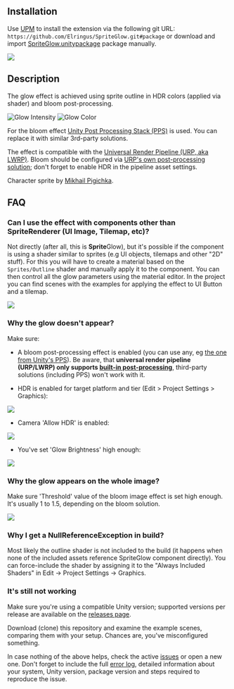 ## Installation
Use [UPM](https://docs.unity3d.com/Manual/upm-ui.html) to install the extension via the following git URL: `https://github.com/Elringus/SpriteGlow.git#package` or download and import [SpriteGlow.unitypackage](https://github.com/Elringus/SpriteGlow/raw/master/SpriteGlow.unitypackage) package manually.

![](https://i.gyazo.com/b54e9daa9a483d9bf7f74f0e94b2d38a.gif)

## Description
The glow effect is achieved using sprite outline in HDR colors (applied via shader) and bloom post-processing.

![Glow Intensity](https://i.gyazo.com/698f7d444d334b41657f056fb1ac94c7.gif) 
![Glow Color](https://i.gyazo.com/c8f8ec8a276aa4781b52732c521691db.gif)

For the bloom effect [Unity Post Processing Stack (PPS)](https://github.com/Unity-Technologies/PostProcessing) is used. You can replace it with similar 3rd-party solutions.

The effect is compatible with the [Universal Render Pipeline (URP, aka LWRP)](https://docs.unity3d.com/Packages/com.unity.render-pipelines.universal@latest). Bloom should be configured via [URP's own post-processing solution](https://docs.unity3d.com/Packages/com.unity.render-pipelines.universal@7.1/manual/integration-with-post-processing.html); don't forget to enable HDR in the pipeline asset settings.

Character sprite by [Mikhail Pigichka](https://www.facebook.com/hundewache).

## FAQ

### Can I use the effect with components other than SpriteRenderer (UI Image, Tilemap, etc)?
Not directly (after all, this is **Sprite**Glow), but it's possible if the component is using a shader similar to sprites (e.g UI objects, tilemaps and other "2D" stuff). For this you will have to create a material based on the `Sprites/Outline` shader and manually apply it to the component. You can then control all the glow parameters using the material editor. In the project you can find scenes with the examples for applying the effect to UI Button and a tilemap.

![](https://i.gyazo.com/6c92f315d8a25600bf4ec930c5b7de3e.png)

### Why the glow doesn't appear?

Make sure:

* A bloom post-processing effect is enabled (you can use any, eg [the one from Unity's PPS](https://docs.unity3d.com/Manual/PostProcessing-Bloom.html)). Be aware, that **universal render pipeline (URP/LWRP) only supports [built-in post-processing](https://docs.unity3d.com/Packages/com.unity.render-pipelines.universal@7.1/manual/integration-with-post-processing.html)**, third-party solutions (including PPS) won't work with it.

* HDR is enabled for target platform and tier (Edit > Project Settings > Graphics):

![](https://i.gyazo.com/3523e3174080dce3347874e59539e58c.png)

* Camera 'Allow HDR' is enabled:

![](https://i.gyazo.com/e5f67d94e6ed1e5e3652d6ee52668b85.png)

* You've set 'Glow Brightness' high enough:

![](https://i.gyazo.com/94fe6e143e310a526b3428c6c62b45bf.png)

### Why the glow appears on the whole image?
Make sure 'Threshold' value of the bloom image effect is set high enough. It's usually 1 to 1.5, depending on the bloom solution.

![](https://i.gyazo.com/bd3961f0efbceddca9c4a077d7b9a6d4.png)

### Why I get a NullReferenceException in build?
Most likely the outline shader is not included to the build (it happens when none of the included assets reference SpriteGlow component directly). You can force-include the shader by assigning it to the "Always Included Shaders" in Edit -> Project Settings -> Graphics.

### It's still not working
Make sure you're using a compatible Unity version; supported versions per release are available on the [releases page](https://github.com/Elringus/SpriteGlow/releases).

Download (clone) this repository and examine the example scenes, comparing them with your setup. Chances are, you've misconfigured something.

In case nothing of the above helps, check the active [issues](https://github.com/Elringus/SpriteGlow/issues) or open a new one. Don't forget to include the full [error log](https://docs.unity3d.com/Manual/LogFiles.html), detailed information about your system, Unity version, package version and steps required to reproduce the issue. 
